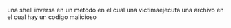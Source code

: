 una shell inversa en un metodo en el cual una victimaejecuta una archivo en el cual hay un codigo malicioso

